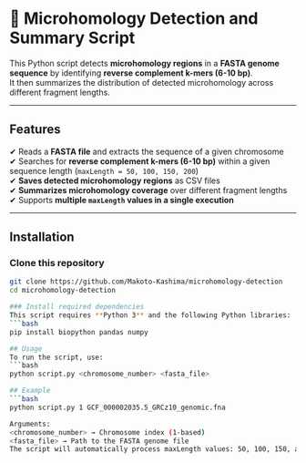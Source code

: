 # 🧬 Microhomology Detection and Summary Script

This Python script detects **microhomology regions** in a **FASTA genome sequence** by identifying **reverse complement k-mers (6-10 bp)**.  
It then summarizes the distribution of detected microhomology across different fragment lengths.

---

##  Features
✔ Reads a **FASTA file** and extracts the sequence of a given chromosome  
✔ Searches for **reverse complement k-mers (6-10 bp)** within a given sequence length (`maxLength = 50, 100, 150, 200`)  
✔ **Saves detected microhomology regions** as CSV files  
✔ **Summarizes microhomology coverage** over different fragment lengths  
✔ Supports **multiple `maxLength` values in a single execution**  

---

## Installation
### Clone this repository
```bash
git clone https://github.com/Makoto-Kashima/microhomology-detection
cd microhomology-detection

### Install required dependencies
This script requires **Python 3** and the following Python libraries:
```bash
pip install biopython pandas numpy

## Usage
To run the script, use:
```bash
python script.py <chromosome_number> <fasta_file>

## Example
```bash
python script.py 1 GCF_000002035.5_GRCz10_genomic.fna

Arguments:
<chromosome_number> → Chromosome index (1-based)
<fasta_file> → Path to the FASTA genome file
The script will automatically process maxLength values: 50, 100, 150, and 200.
